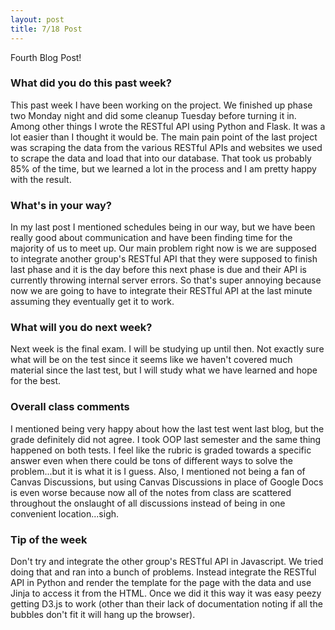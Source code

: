 ```yaml
---
layout: post
title: 7/18 Post
---
```


Fourth Blog Post!

### What did you do this past week?

This past week I have been working on the project. We finished up phase two Monday night and did some cleanup Tuesday before turning it in. Among other things I wrote the RESTful API using Python and Flask. It was a lot easier than I thought it would be. The main pain point of the last project was scraping the data from the various RESTful APIs and websites we used to scrape the data and load that into our database. That took us probably 85% of the time, but we learned a lot in the process and I am pretty happy with the result.

### What's in your way?

In my last post I mentioned schedules being in our way, but we have been really good about communication and have been finding time for the majority of us to meet up. Our main problem right now is we are supposed to integrate another group's RESTful API that they were supposed to finish last phase and it is the day before this next phase is due and their API is currently throwing internal server errors. So that's super annoying because now we are going to have to integrate their RESTful API at the last minute assuming they eventually get it to work.

### What will you do next week?

Next week is the final exam. I will be studying up until then. Not exactly sure what will be on the test since it seems like we haven't covered much material since the last test, but I will study what we have learned and hope for the best.

### Overall class comments

I mentioned being very happy about how the last test went last blog, but the grade definitely did not agree. I took OOP last semester and the same thing happened on both tests. I feel like the rubric is graded towards a specific answer even when there could be tons of different ways to solve the problem...but it is what it is I guess. Also, I mentioned not being a fan of Canvas Discussions, but using Canvas Discussions in place of Google Docs is even worse because now all of the notes from class are scattered throughout the onslaught of all discussions instead of being in one convenient location...sigh.

### Tip of the week

Don't try and integrate the other group's RESTful API in Javascript. We tried doing that and ran into a bunch of problems. Instead integrate the RESTful API in Python and render the template for the page with the data and use Jinja to access it from the HTML. Once we did it this way it was easy peezy getting D3.js to work (other than their lack of documentation noting if all the bubbles don't fit it will hang up the browser).

